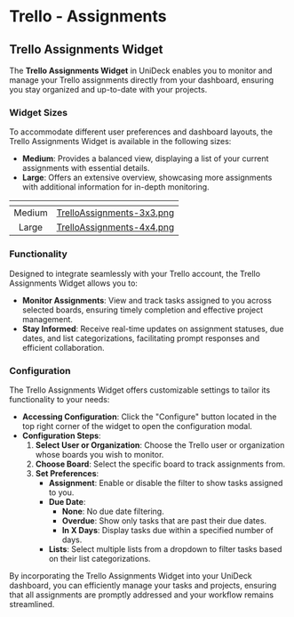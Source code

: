 # Trello - Assignments

## Trello Assignments Widget

The **Trello Assignments Widget** in UniDeck enables you to monitor and manage your Trello assignments directly from your dashboard, ensuring you stay organized and up-to-date with your projects.

### Widget Sizes

To accommodate different user preferences and dashboard layouts, the Trello Assignments Widget is available in the following sizes:

* **Medium**: Provides a balanced view, displaying a list of your current assignments with essential details.
* **Large**: Offers an extensive overview, showcasing more assignments with additional information for in-depth monitoring.

<table data-card-size="large" data-view="cards" data-full-width="true"><thead><tr><th align="center"></th><th data-hidden data-card-cover data-type="files"></th></tr></thead><tbody><tr><td align="center">Medium</td><td><a href="../../.gitbook/assets/TrelloAssignments-3x3.png">TrelloAssignments-3x3.png</a></td></tr><tr><td align="center">Large</td><td><a href="../../.gitbook/assets/TrelloAssignments-4x4.png">TrelloAssignments-4x4.png</a></td></tr></tbody></table>

### Functionality

Designed to integrate seamlessly with your Trello account, the Trello Assignments Widget allows you to:

* **Monitor Assignments**: View and track tasks assigned to you across selected boards, ensuring timely completion and effective project management.
* **Stay Informed**: Receive real-time updates on assignment statuses, due dates, and list categorizations, facilitating prompt responses and efficient collaboration.

### Configuration

The Trello Assignments Widget offers customizable settings to tailor its functionality to your needs:

* **Accessing Configuration**: Click the "Configure" button located in the top right corner of the widget to open the configuration modal.
* **Configuration Steps**:
  1. **Select User or Organization**: Choose the Trello user or organization whose boards you wish to monitor.
  2. **Choose Board**: Select the specific board to track assignments from.
  3. **Set Preferences**:
     * **Assignment**: Enable or disable the filter to show tasks assigned to you.
     * **Due Date**:
       * **None**: No due date filtering.
       * **Overdue**: Show only tasks that are past their due dates.
       * **In X Days**: Display tasks due within a specified number of days.
     * **Lists**: Select multiple lists from a dropdown to filter tasks based on their list categorizations.

By incorporating the Trello Assignments Widget into your UniDeck dashboard, you can efficiently manage your tasks and projects, ensuring that all assignments are promptly addressed and your workflow remains streamlined.
